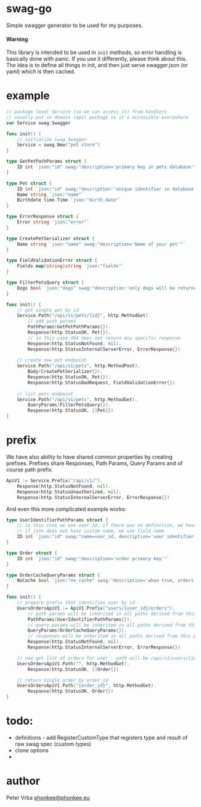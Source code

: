 # swag-go

Simple swagger generator to be used for my purposes.

####  Warning
This library is intended to be used in `init` methods, so error handling is basically done with panic.
If you use it differently, please think about this.
The idea is to define all things in init, and then just serve swagger.json (or yaml) which is then cached.

# example

```go
// package level Service (so we can access it) from handlers
// usually put in domain (api) package so it's accessible everywhere
var Service swag.Swagger

func init() {
	// initialize swag Swagger
	Service = swag.New("pet store")
}

type GetPetPathParams struct {
	ID int `json:"id" swag:"description='primary key in pets database'"`
}

type Pet struct {
	ID int `json:"id" swag:"description:'unique identifier in database'"`
	Name string `json:"name"`
	Birthdate time.Time `json:"birth_date"`
}

type ErrorResponse struct {
	Error string `json:"error"`
}

type CreatePetSerializer struct {
	Name string `json:"name" swag:"description='Name of your pet'"`
}

type FieldValidationError struct {
	Fields map[string]string `json:"fields"`
}

type FilterPetsQuery struct {
	Dogs bool `json:"dogs" swag:"description:'only dogs will be returned'"`
}

func init() {
	// get single pet by id
    Service.Path("/api/v1/pets/{id}", http.MethodGet).
        // add path params
        PathParams(GetPetPathParams{}).
        Response(http.StatusOK, Pet{}).
        // in this case 404 does not return any specific response
		Response(http.StatusNotFound, nil).
        Response(http.StatusInternalServerError, ErrorResponse{})
    
    // create new pet endpoint
    Service.Path("/api/v1/pets", http.MethodPost).
        Body(CreatePetSerializer{}).
        Response(http.StatusOK, Pet{}).
        Response(http.StatusBadRequest, FieldValidationError{})
    
    // list pets endpoint
    Service.Path("/api/v1/pets", http.MethodGet).
        QueryParams(FilterPetsQuery{}).
        Response(http.StatusOK, []Pet{})
}
```

# prefix

We have also ability to have shared common properties by creating prefixes.
Prefixes share Responses, Path Params, Query Params and of course path prefix.

```go
ApiV1 := Service.Prefix("/api/v1/").
	Response(http.StatusNotFound, nil).
    Response(http.StatusUnauthorized, nil).
	Response(http.StatusInternalServerError, ErrorResponse{})
```

And even this more complicated example works:

```go
type UserIdentifierPathParams struct {
	// in this case we use user_id, if there was no definition, we have a look into json (if disabled we do not use field)
	// if json does not have custom name, we use field name
	ID int `json:"id" swag:"name=user_id, description='user identifier'"`
}

type Order struct {
	ID int `json:"id" swag:"description='order primary key'"`
}

type OrderCacheQueryParams struct {
	NoCache bool `json:"no_cache" swag:"description='when true, orders will be fetched from database'"`
}

func init() {
    // prepare prefix that identifies user by id
	UsersOrdersApiV1 := ApiV1.Prefix("users/{user_id}/orders").
		// path params will be inherited in all paths derived from this prefix
		PathParams(UserIdentifierPathParams{}).
		// query params will be inherited in all paths derived from this prefix 
		QueryParams(OrderCacheQueryParams{}).
        // responses will be inherited in all paths derived from this prefix
		Response(http.StatusNotFound, nil).
        Response(http.StatusInternalServerError, ErrorResponse{})

	// now get list of orders for user - path will be /api/v1/users/{id}/orders
    UsersOrdersApiV1.Path("", http.MethodGet).
		Response(http.StatusOK, []Order{})

	// return single order by order_id
    UsersOrdersApiV1.Path("{order_id}", http.MethodGet).
		Response(http.StatusOK, Order{})
}

```

# todo:
- definitions - add RegisterCustomType that registers type and result of raw swag spec (custom types)
- clone options
- 

# author

Peter Vrba <phonkee@phonkee.eu>
